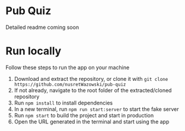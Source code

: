 # Pub Quiz

Detailed readme coming soon

# Run locally

Follow these steps to run the app on your machine

1. Download and extract the repository, or clone it with `git clone https://github.com/nusretWazowski/pub-quiz`
2. If not already, navigate to the root folder of the extracted/cloned repository
3. Run `npm install` to install dependencies
4. In a new terminal, run `npm run start:server` to start the fake server
5. Run `npm start` to build the project and start in production
6. Open the URL generated in the terminal and start using the app
